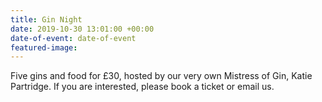 ```yaml
---
title: Gin Night
date: 2019-10-30 13:01:00 +00:00
date-of-event: date-of-event
featured-image: 
---
```


Five gins and food for £30, hosted by our very own Mistress of Gin, Katie Partridge. If you are interested, please book a ticket or email us.
